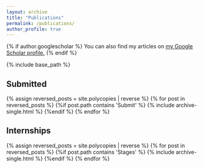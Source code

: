 ```yaml
---
layout: archive
title: "Publications"
permalink: /publications/
author_profile: true
---
```


{% if author.googlescholar %}
  You can also find my articles on <u><a href="{{author.googlescholar}}">my Google Scholar profile</a>.</u>
{% endif %}

{% include base_path %}

## Submitted 
{% assign reversed_posts = site.polycopies | reverse %}
{% for post in reversed_posts %}
  {%if post.path contains 'Submit' %}
    {% include archive-single.html %}
  {%endif %}
{% endfor %}


## Internships
{% assign reversed_posts = site.polycopies | reverse %}
{% for post in reversed_posts %}
  {%if post.path contains 'Stages' %}
    {% include archive-single.html %}
  {%endif %}
{% endfor %}

